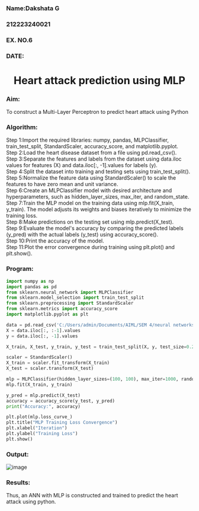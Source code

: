 <h3>Name:Dakshata G</h3>
<h3>212223240021</h3>
<h3>EX. NO.6</h3>
<h3>DATE:</h3>
<h1 align="center">Heart attack prediction using MLP</h1>

<h3>Aim:</h3>
To construct a Multi-Layer Perceptron to predict heart attack using Python

<H3>Algorithm:</H3>
Step 1:Import the required libraries: numpy, pandas, MLPClassifier, train_test_split, StandardScaler, accuracy_score, and matplotlib.pyplot.<BR>
Step 2:Load the heart disease dataset from a file using pd.read_csv().<BR>
Step 3:Separate the features and labels from the dataset using data.iloc values for features (X) and data.iloc[:, -1].values for labels (y).<BR>
Step 4:Split the dataset into training and testing sets using train_test_split().<BR>
Step 5:Normalize the feature data using StandardScaler() to scale the features to have zero mean and unit variance.<BR>
Step 6:Create an MLPClassifier model with desired architecture and hyperparameters, such as hidden_layer_sizes, max_iter, and random_state.<BR>
Step 7:Train the MLP model on the training data using mlp.fit(X_train, y_train). The model adjusts its weights and biases iteratively to minimize the training loss.<BR>
Step 8:Make predictions on the testing set using mlp.predict(X_test).<BR>
Step 9:Evaluate the model's accuracy by comparing the predicted labels (y_pred) with the actual labels (y_test) using accuracy_score().<BR>
Step 10:Print the accuracy of the model.<BR>
Step 11:Plot the error convergence during training using plt.plot() and plt.show().<BR>

<h3>Program:</h3>

```python
import numpy as np
import pandas as pd
from sklearn.neural_network import MLPClassifier
from sklearn.model_selection import train_test_split
from sklearn.preprocessing import StandardScaler
from sklearn.metrics import accuracy_score
import matplotlib.pyplot as plt

data = pd.read_csv('C:/Users/admin/Documents/AIML/SEM 4/neural networks/heart.csv')
X = data.iloc[:, :-1].values
y = data.iloc[:, -1].values

X_train, X_test, y_train, y_test = train_test_split(X, y, test_size=0.2, random_state=42)

scaler = StandardScaler()
X_train = scaler.fit_transform(X_train)
X_test = scaler.transform(X_test)

mlp = MLPClassifier(hidden_layer_sizes=(100, 100), max_iter=1000, random_state=42)
mlp.fit(X_train, y_train)

y_pred = mlp.predict(X_test)
accuracy = accuracy_score(y_test, y_pred)
print("Accuracy:", accuracy)

plt.plot(mlp.loss_curve_)
plt.title("MLP Training Loss Convergence")
plt.xlabel("Iteration")
plt.ylabel("Training Loss")
plt.show()
```

<H3>Output:</H3>

![image](https://github.com/user-attachments/assets/25b08392-0c6c-4ea7-85cd-839e3ac0631f)

<H3>Results:</H3>
Thus, an ANN with MLP is constructed and trained to predict the heart attack using python.
